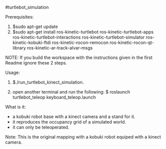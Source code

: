 #turtlebot_simulation

Prerequisites:

1.  $sudo apt-get update
2.  $sudo apt-get install ros-kinetic-turtlebot ros-kinetic-turtlebot-apps ros-kinetic-turtlebot-interactions ros-kinetic-turtlebot-simulator ros-kinetic-kobuki-ftdi ros-kinetic-rocon-remocon ros-kinetic-rocon-qt-library ros-kinetic-ar-track-alvar-msgs

NOTE: If you build the workspace with the instructions given in the first Readme ignore these 2 steps.



Usage:
1. $./run_turtlebot_kinect_simulation.

2. open another terminal and run the following:
  $ roslaunch turtlebot_teleop keyboard_teleop.launch

  What is it:
- a kobuki robot base with a kinect camera and a stand for it.
- it reproduces the occupancy grid of a simulated world.
- it can only be teleoperated.

Note: This is the original mapping with a kobuki robot equiped with a kinect camera.
  

